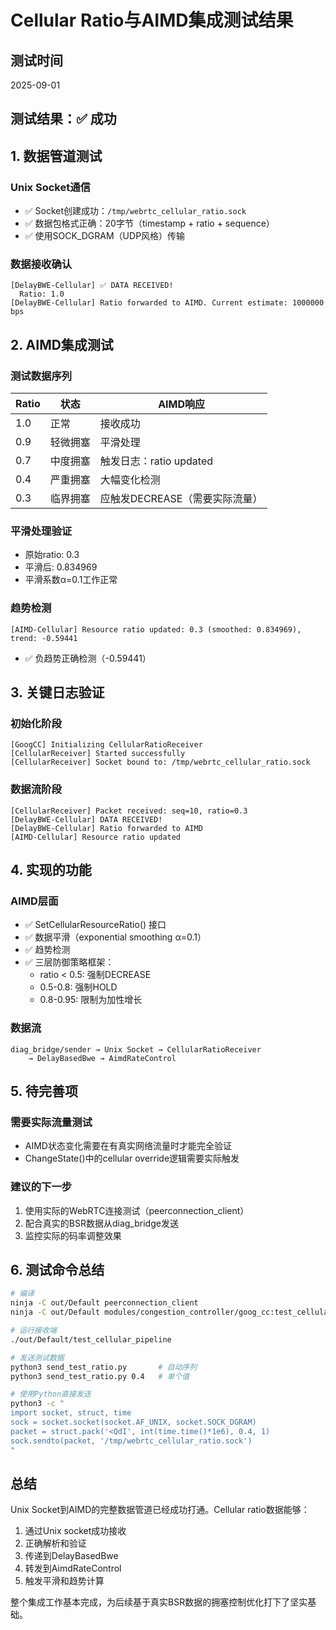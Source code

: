 # Cellular Ratio与AIMD集成测试结果

## 测试时间
2025-09-01

## 测试结果：✅ 成功

## 1. 数据管道测试

### Unix Socket通信
- ✅ Socket创建成功：`/tmp/webrtc_cellular_ratio.sock`
- ✅ 数据包格式正确：20字节（timestamp + ratio + sequence）
- ✅ 使用SOCK_DGRAM（UDP风格）传输

### 数据接收确认
```
[DelayBWE-Cellular] ✅ DATA RECEIVED!
  Ratio: 1.0
[DelayBWE-Cellular] Ratio forwarded to AIMD. Current estimate: 1000000 bps
```

## 2. AIMD集成测试

### 测试数据序列
| Ratio | 状态 | AIMD响应 |
|-------|------|----------|
| 1.0 | 正常 | 接收成功 |
| 0.9 | 轻微拥塞 | 平滑处理 |
| 0.7 | 中度拥塞 | 触发日志：ratio updated |
| 0.4 | 严重拥塞 | 大幅变化检测 |
| 0.3 | 临界拥塞 | 应触发DECREASE（需要实际流量） |

### 平滑处理验证
- 原始ratio: 0.3
- 平滑后: 0.834969
- 平滑系数α=0.1工作正常

### 趋势检测
```
[AIMD-Cellular] Resource ratio updated: 0.3 (smoothed: 0.834969), trend: -0.59441
```
- ✅ 负趋势正确检测（-0.59441）

## 3. 关键日志验证

### 初始化阶段
```
[GoogCC] Initializing CellularRatioReceiver
[CellularReceiver] Started successfully
[CellularReceiver] Socket bound to: /tmp/webrtc_cellular_ratio.sock
```

### 数据流阶段
```
[CellularReceiver] Packet received: seq=10, ratio=0.3
[DelayBWE-Cellular] DATA RECEIVED!
[DelayBWE-Cellular] Ratio forwarded to AIMD
[AIMD-Cellular] Resource ratio updated
```

## 4. 实现的功能

### AIMD层面
- ✅ SetCellularResourceRatio() 接口
- ✅ 数据平滑（exponential smoothing α=0.1）
- ✅ 趋势检测
- ✅ 三层防御策略框架：
  - ratio < 0.5: 强制DECREASE
  - 0.5-0.8: 强制HOLD
  - 0.8-0.95: 限制为加性增长

### 数据流
```
diag_bridge/sender → Unix Socket → CellularRatioReceiver 
    → DelayBasedBwe → AimdRateControl
```

## 5. 待完善项

### 需要实际流量测试
- AIMD状态变化需要在有真实网络流量时才能完全验证
- ChangeState()中的cellular override逻辑需要实际触发

### 建议的下一步
1. 使用实际的WebRTC连接测试（peerconnection_client）
2. 配合真实的BSR数据从diag_bridge发送
3. 监控实际的码率调整效果

## 6. 测试命令总结

```bash
# 编译
ninja -C out/Default peerconnection_client
ninja -C out/Default modules/congestion_controller/goog_cc:test_cellular_pipeline

# 运行接收端
./out/Default/test_cellular_pipeline

# 发送测试数据
python3 send_test_ratio.py       # 自动序列
python3 send_test_ratio.py 0.4   # 单个值

# 使用Python直接发送
python3 -c "
import socket, struct, time
sock = socket.socket(socket.AF_UNIX, socket.SOCK_DGRAM)
packet = struct.pack('<QdI', int(time.time()*1e6), 0.4, 1)
sock.sendto(packet, '/tmp/webrtc_cellular_ratio.sock')
"
```

## 总结

Unix Socket到AIMD的完整数据管道已经成功打通。Cellular ratio数据能够：
1. 通过Unix socket成功接收
2. 正确解析和验证
3. 传递到DelayBasedBwe
4. 转发到AimdRateControl
5. 触发平滑和趋势计算

整个集成工作基本完成，为后续基于真实BSR数据的拥塞控制优化打下了坚实基础。